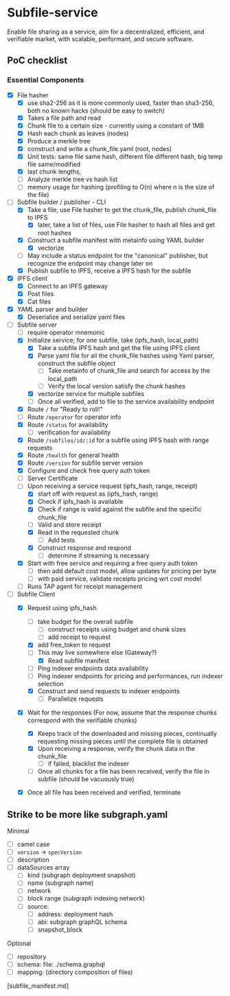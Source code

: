 # Subfile-service

Enable file sharing as a service, aim for a decentralized, efficient, and verifiable market, with scalable, performant, and secure software.

## PoC checklist

### Essential Components
- [x] File hasher
  - [x] use sha2-256 as it is more commonly used, faster than sha3-256, both no known hacks (should be easy to switch)
  - [x] Takes a file path and read
  - [x] Chunk file to a certain size - currently using a constant of 1MB
  - [X] Hash each chunk as leaves (nodes)
  - [x] Produce a merkle tree
  - [x] construct and write a chunk_file.yaml (root, nodes)
  - [x] Unit tests: same file same hash, different file different hash, big temp file same/modified
  - [x] last chunk lengths, 
  - [ ] Analyze merkle tree vs hash list
  - [ ] memory usage for hashing (profiling to O(n) where n is the size of the file)
- [ ] Subfile builder / publisher - CLI
  - [x] Take a file, use File hasher to get the chunk_file, publish chunk_file to IPFS
    - [x] later, take a list of files, use File hasher to hash all files and get root hashes 
  - [x] Construct a subfile manifest with metainfo using YAML builder
    - [x] vectorize
  - [ ] May include a status endpoint for the "canonical" publisher, but recognize the endpoint may change later on
  - [x] Publish subfile to IPFS, receive a IPFS hash for the subfile
- [x] IPFS client
  - [x] Connect to an IPFS gateway
  - [x] Post files
  - [x] Cat files
- [x] YAML parser and builder
  - [x] Deserialize and serialize yaml files
- [ ] Subfile server 
  - [ ] require operator mnemonic
  - [x] Initialize service; for one subfile, take (ipfs_hash, local_path)
    - [x] Take a subfile IPFS hash and get the file using IPFS client
    - [x] Parse yaml file for all the chunk_file hashes using Yaml parser, construct the subfile object 
      - [ ] Take metainfo of chunk_file and search for access by the local_path
      - [ ] Verify the local version satisfy the chunk hashes
    - [x] vectorize service for multiple subfiles
    - [ ] Once all verified, add to file to the service availability endpoint
  - [x] Route `/` for "Ready to roll!"
  - [ ] Route `/operator` for operator info
  - [x] Route `/status` for availability
    - [ ] verification for availability
  - [x] Route `/subfiles/id/:id` for a subfile using IPFS hash with range requests
  - [x] Route `/health` for general health
  - [x] Route `/version` for subfile server version
  - [x] Configure and check free query auth token
  - [ ] Server Certificate 
  - [ ] Upon receiving a service request (ipfs_hash, range, receipt)
    - [x] start off with request as (ipfs_hash, range)
    - [x] Check if ipfs_hash is available
    - [x] Check if range is valid against the subfile and the specific chunk_file
    - [ ] Valid and store receipt
    - [x] Read in the requested chunk
      - [ ] Add tests
    - [x] Construct response and respond
      - [ ] determine if streaming is necessary
  - [x] Start with free service and requiring a free query auth token
    - [ ] then add default cost model, allow updates for pricing per byte
    - [ ] with paid service, validate receipts pricing wrt cost model
  - [ ] Runs TAP agent for receipt management
- [ ] Subfile Client 
  - [x] Request using ipfs_hash
    - [ ] take budget for the overall subfile
      - [ ] construct receipts using budget and chunk sizes
      - [ ] add receipt to request
    - [x] add free_token to request
    - [ ] This may live somewhere else (Gateway?)
      - [x] Read subfile manifest
    - [ ] Ping indexer endpoints data availability
    - [ ] Ping indexer endpoints for pricing and performances, run indexer selection
    - [x] Construct and send requests to indexer endpoints 
      - [ ] Parallelize requests
  - [x] Wait for the responses (For now, assume that the response chunks correspond with the verifiable chunks)
    - [x] Keeps track of the downloaded and missing pieces, continually requesting missing pieces until the complete file is obtained
    - [x] Upon receiving a response, verify the chunk data in the chunk_file
      - [ ] if failed, blacklist the indexer
    - [ ] Once all chunks for a file has been received, verify the file in subfile (should be vacuously true)
  - [x] Once all file has been received and verified, terminate



<!-- ### Client

Minimal
- [ ] Use IPFS client to cat the subfile,
- [ ] Parse bytes into a subfile yaml file, fit into a subfile struct, 
- [ ] Grab the chunk_file hashes from subfile.yaml,
- [ ] Use IPFS client to cat the chunk_file,
- [ ] Parse bytes into a chunk_file, fit into a chunk_file struct, 
- [ ] Ping endpoint

Optional
- [ ] Validate IPFS against extra input to make sure it is the target file

### Seeder

Minimal
- [x] Take a file creation arg 
- [ ] Not working: include working tracker info in torrent file ()
- [x] generate a magnet link for the file living at `file_path`
- [x] populate a subfile struct from args
- [x] convert subfile to yaml, containing magnet link and other metadata info
- [x] add subfile.yaml to ipfs using IPFS client
- [x] log out the newly generated ipfs hash of subfile.yaml
- [ ] Not working: Announce to corresponding tracker - should be 
- [ ] Start a torrent peer
- [ ] Start seeding configured subfiles including the ones just created

Optional
- [ ] Whitelist a particular torrent peer
- [ ] Extensive torrent file creation configurations

### Optional: tracker using `torrust-tracker`

- [ ] Ensure tracker availability
- [ ] Configurably private

### CLI Usage

Set RUST_LOG envvar
Provide preferred ipfs gaetway, fallback with thegraph ipfs gateway
Set Log format, fallback with pretty

```
> cargo run -p subfile-cli
Subfile data service - hackathon

Usage: subfile-cli <COMMAND>

Commands:
  leecher  
  seeder   
  tracker  
  help     Print this message or the help of the given subcommand(s)

Options:
  -h, --help     Print help
  -V, --version  Print version

Usage: subfile-exchange leecher --ipfs-hash <IPFS_HASH>
Usage: subfile-exchange tracker --server-host <SERVER_HOST> --server-port <SERVER_PORT>
Usage: subfile-exchange seeder --file-path <FILE_PATH> --file-type <FILE_TYPE> --identifier <IDENTIFIER> ...

```

>! Only udp trackers are supported in imdl

## Seeder help
```
> cargo run -p subfile-cli seeder --help
Usage: subfile-cli seeder [OPTIONS] --file-path <FILE_PATH> --file-type <FILE_TYPE> --file-version <FILE_VERSION> --identifier <IDENTIFIER>

Options:
      --file-config <SUBFILE_SEEDS>  A vector of ipfs hashes to the subfiles to support seeding for [env: SUBFILE_SEEDS=]
      --yaml-store <YAML_STORE_DIR>  Path to the directory to store the generated yaml file for subfile [env: YAML_STORE_DIR=] [default:
                                     ./example-file/subfile.yaml]
      --file-path <FILE_PATH>        Path to the file for seeding [env: FILE_PATH=]
      --name <TORRENT_NAME>          Target torrent name [env: TORRENT_NAME=]
      --file-type <FILE_TYPE>        Type of the file (e.g., sql_snapshot, flatfiles) [env: FILE_TYPE=]
      --file-version <FILE_VERSION>  Subfile Versioning [env: FILE_VERSION=]
      --identifier <IDENTIFIER>      Identifier of the file given its type [env: IDENTIFIER=]
      --start-block <START_BLOCK>    Start block for flatfiles [env: START_BLOCK=]
      --end-block <END_BLOCK>        End block for sql snapshot or flatfiles [env: END_BLOCK=]
      --trackers <TRACKER_URL>       Annouce torrent file to at the tracker URL. [env: TRACKER_URL=]
  -h, --help                         Print help
```

Example
```
> cargo run -p subfile-cli seeder \
  --file-name graph-node-simple.sql \
  --file-path ./data-files/graph-node-simple.sql \
  --file-type sql_snapshot \
  --identifier Qmc1mmagMJqopw2zb1iUTPRMhahMvEAKpQGS3KvuL9cpaX \
  --file-version "0.0.1-a" \
  --trackers udp://tracker.opentrackr.org:1337/announce,udp://opentracker.i2p.rocks:6969/announce

  INFO subfile_cli: Running cli, cli: Cli { role: Seeder(Seeder { file_config: [], yaml_store: "./example-file/subfile.yaml", file_path: "./example-file/graph-node-simple.sql", name: None, file_type: "sql_snapshot", file_version: "0.0.1", identifier: "Qmc1mmagMJqopw2zb1iUTPRMhahMvEAKpQGS3KvuL9cpaX", start_block: None, end_block: None, trackers: ["https://tracker1.520.jp:443"] }), ipfs_gateway: "https://ipfs.network.thegraph.com", log_format: Pretty }
    at subfile-cli/src/main.rs:20

  INFO subfile_cli: Seeder request, seeder: Seeder { file_config: [], yaml_store: "./example-file/subfile.yaml", file_path: "./example-file/graph-node-simple.sql", name: None, file_type: "sql_snapshot", file_version: "0.0.1", identifier: "Qmc1mmagMJqopw2zb1iUTPRMhahMvEAKpQGS3KvuL9cpaX", start_block: None, end_block: None, trackers: ["https://tracker1.520.jp:443"] }
    at subfile-cli/src/main.rs:49

  INFO subfile_cli::torrent::create: Generated Torrent file
    at subfile-cli/src/torrent/create.rs:154

  INFO subfile_cli::torrent::create: Generated Torrent file, summary: TorrentSummary { infohash: Infohash { inner: Sha1Digest { bytes: [202, 49, 59, 174, 101, 101, 142, 1, 7, 214, 163, 10, 72, 202, 75, 22, 102, 37, 102, 54] } }, metainfo: Metainfo { announce: Some("https://tracker1.520.jp:443"), announce_list: None, comment: None, created_by: None, creation_date: None, encoding: Some("UTF-8"), info: Info ...}}
    at subfile-cli/src/torrent/create.rs:157

  INFO subfile_cli::torrent::create: Magnet Link, link: MagnetLink { infohash: Infohash { inner: Sha1Digest { bytes: [202, 49, 59, 174, 101, 101, 142, 1, 7, 214, 163, 10, 72, 202, 75, 22, 102, 37, 102, 54] } }, name: Some("filename.sql"), peers: [], trackers: [Url { scheme: "https", cannot_be_a_base: false, username: "", password: None, host: Some(Domain("tracker1.520.jp")), port: None, path: "/", query: None, fragment: None }], indices: {} }
    at subfile-cli/src/torrent/create.rs:165

  INFO subfile_cli::seeder: Added yaml file to IPFS, added: AddResponse { name: "QmbYPsAsXomUcFrVNyx1sL3kc5ELJhSi96QZ3VQT1sD5NT", hash: "QmbYPsAsXomUcFrVNyx1sL3kc5ELJhSi96QZ3VQT1sD5NT", size: "318" }, client: IpfsClient { base: https://ipfs.network.thegraph.com/, client: Client { accepts: Accepts, proxies: [Proxy(System({}), None)], referer: true, default_headers: {"accept": "*/*"} } }
    at subfile-cli/src/seeder.rs:47

  INFO subfile_cli: Completed seed, result: AddResponse { name: "QmbYPsAsXomUcFrVNyx1sL3kc5ELJhSi96QZ3VQT1sD5NT", hash: "QmbYPsAsXomUcFrVNyx1sL3kc5ELJhSi96QZ3VQT1sD5NT", size: "318" }
    at subfile-cli/src/main.rs:58

```

=> file added at `https://ipfs.network.thegraph.com/api/v0/cat?arg=[^hash]`




## Leecher 
```
Usage: subfile-cli leecher --ipfs-hash <IPFS_HASH>

Options:
      --ipfs-hash <IPFS_HASH>  IPFS hash for the target subfile.yaml [env: IPFS_HASH=]
  -h, --help                   Print help
```

Example

```
cargo run -p subfile-cli leecher --ipfs-hash QmfE69Xe143tbwhhjAzSpKHDvrtTdHZAKH6QYNf92pJd3Q

INFO subfile_cli: Running cli, cli: Cli { role: Leecher(Leecher { ipfs_hash: "QmbYPsAsXomUcFrVNyx1sL3kc5ELJhSi96QZ3VQT1sD5NT" }), ipfs_gateway: "https://ipfs.network.thegraph.com", log_format: Pretty }
    at subfile-cli/src/main.rs:20

INFO subfile_cli: Leecher request, leecher: Leecher { ipfs_hash: "QmbYPsAsXomUcFrVNyx1sL3kc5ELJhSi96QZ3VQT1sD5NT" }
  at subfile-cli/src/main.rs:24

INFO subfile_cli::leecher: Got yaml file content
  at subfile-cli/src/leecher.rs:25

TRACE subfile_cli::leecher: Parse yaml value into a subfile, value: Mapping {"magnet_link": String("magnet:?xt=urn:btih:ca313bae65658e0107d6a30a48ca4b1666256636&dn=filename.sql&tr=https://tracker1.520.jp/"), "file_type": String("sql_snapshot"), "version": String("0.0.1"), "identifier": String("Qmc1mmagMJqopw2zb1iUTPRMhahMvEAKpQGS3KvuL9cpaX"), "trackers": Sequence [String("https://tracker1.520.jp:443")], "block_range": Mapping {"start_block": Null, "end_block": Null}}
  at subfile-cli/src/leecher.rs:33

TRACE subfile_cli::leecher: Grabbed subfile, magnet_link: "magnet:?xt=urn:btih:ca313bae65658e0107d6a30a48ca4b1666256636&dn=filename.sql&tr=https://tracker1.520.jp/"
  at subfile-cli/src/leecher.rs:46

INFO subfile_cli: Completed leech, result: Subfile { magnet_link: "magnet:?xt=urn:btih:ca313bae65658e0107d6a30a48ca4b1666256636&dn=filename.sql&tr=https://tracker1.520.jp/", file_type: "sql_snapshot", version: "0.0.1", identifier: "Qmc1mmagMJqopw2zb1iUTPRMhahMvEAKpQGS3KvuL9cpaX", trackers: ["https://tracker1.520.jp:443"], block_range: BlockRange { start_block: None, end_block: None } }
    at subfile-cli/src/main.rs:41
``` -->






## Strike to be more like subgraph.yaml

Minimal 
- [ ] camel case
- [ ] `version` -> `specVersion`
- [ ] description
- [ ] dataSources array
  - [ ] kind (subgraph deployment snapshot)
  - [ ] name (subgraph name)
  - [ ] network
  - [ ] block range (subgraph indexing network)
  - [ ] source:
    - [ ] address: deployment hash
    - [ ] abi: subgraph graphQL schema
    - [ ] snapshot_block

Optional
- [ ] repository
- [ ] schema: file: ./schema.graphql
- [ ] mapping: (directory composition of files)

[subfile_manifest.md]
